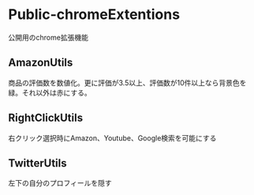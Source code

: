 # Public-chromeExtentions
公開用のchrome拡張機能

## AmazonUtils
商品の評価数を数値化。更に評価が3.5以上、評価数が10件以上なら背景色を緑。それ以外は赤にする。

## RightClickUtils
右クリック選択時にAmazon、Youtube、Google検索を可能にする

## TwitterUtils
左下の自分のプロフィールを隠す
